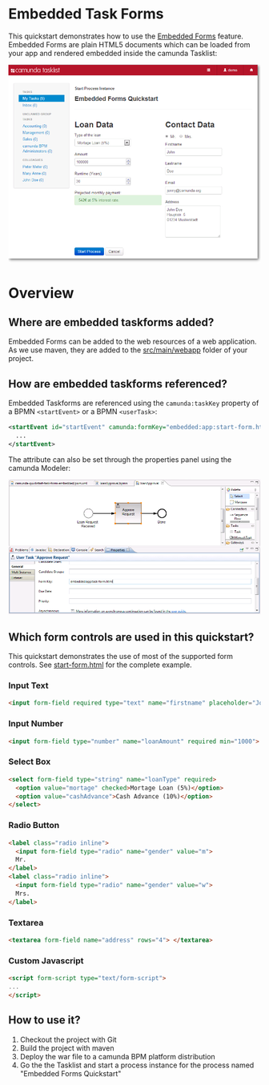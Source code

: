 # Embedded Task Forms

This quickstart demonstrates how to use the [Embedded Forms][5] feature. Embedded Forms are plain HTML5 documents which can be loaded from your app and rendered embedded inside the camunda Tasklist:

![Embedded Forms Screenshot][1]

# Overview

## Where are embedded taskforms added?

Embedded Forms can be added to the web resources of a web application. As we use maven, they are added to the [src/main/webapp][4] folder of your project.

## How are embedded taskforms referenced?

Embedded Taskforms are referenced using the `camunda:taskKey` property of a BPMN `<startEvent>` or a BPMN `<userTask>`:

```xml
<startEvent id="startEvent" camunda:formKey="embedded:app:start-form.html" name="Loan Request Received">
  ...
</startEvent>
```

The attribute can also be set through the properties panel using the camunda Modeler:

![Embedded Forms Screenshot Modeler][2]

## Which form controls are used in this quickstart?

This quickstart demonstrates the use of most of the supported form controls. See [start-form.html][3] for the complete example.

### Input Text

```html
<input form-field required type="text" name="firstname" placeholder="John" ng-minlength="2" ng-maxlength="20">
```

### Input Number

```html
<input form-field type="number" name="loanAmount" required min="1000">
```

### Select Box

```html
<select form-field type="string" name="loanType" required>
  <option value="mortage" checked>Mortage Loan (5%)</option>
  <option value="cashAdvance">Cash Advance (10%)</option>
</select>
```

### Radio Button

```html
<label class="radio inline">
  <input form-field type="radio" name="gender" value="m">
  Mr.
</label>
<label class="radio inline">
  <input form-field type="radio" name="gender" value="w">
  Mrs.
</label>
```

### Textarea

```html
<textarea form-field name="address" rows="4"> </textarea>
```

### Custom Javascript

```html
<script form-script type="text/form-script">
...
</script>
```

## How to use it?

1. Checkout the project with Git
2. Build the project with maven
3. Deploy the war file to a camunda BPM platform distribution
4. Go the the Tasklist and start a process instance for the process named "Embedded Forms Quickstart"

[1]: docs/screenshot.png
[2]: docs/screenshot-modeler.png
[3]: src/main/webapp/start-form.html
[4]: src/main/webapp
[5]: http://docs.camunda.org/latest/guides/user-guide/#embedded-task-forms